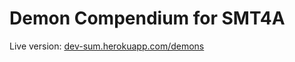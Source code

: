 # Demon Compendium for SMT4A
Live version: <a href="https://dev-sum.herokuapp.com/demons/">dev-sum.herokuapp.com/demons</a>

